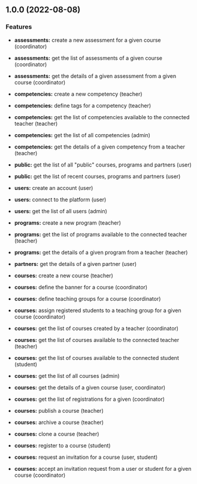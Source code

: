 ## 1.0.0 (2022-08-08)

### Features

- **assessments:** create a new assessment for a given course (coordinator)
- **assessments:** get the list of assessments of a given course (coordinator)
- **assessments:** get the details of a given assessment from a given course (coordinator)

- **competencies:** create a new competency (teacher)
- **competencies:** define tags for a competency (teacher)
- **competencies:** get the list of competencies available to the connected teacher (teacher)
- **competencies:** get the list of all competencies (admin)
- **competencies:** get the details of a given competency from a teacher (teacher)

- **public:** get the list of all "public" courses, programs and partners (user)
- **public:** get the list of recent courses, programs and partners (user)

- **users:** create an account (user)
- **users:** connect to the platform (user)
- **users:** get the list of all users (admin)

- **programs:** create a new program (teacher)
- **programs:** get the list of programs available to the connected teacher (teacher)
- **programs:** get the details of a given program from a teacher (teacher)

- **partners:** get the details of a given partner (user)

- **courses:** create a new course (teacher)
- **courses:** define the banner for a course (coordinator)
- **courses:** define teaching groups for a course (coordinator)
- **courses:** assign registered students to a teaching group for a given course (coordinator)
- **courses:** get the list of courses created by a teacher (coordinator)
- **courses:** get the list of courses available to the connected teacher (teacher)
- **courses:** get the list of courses available to the connected student (student)
- **courses:** get the list of all courses (admin)
- **courses:** get the details of a given course (user, coordinator)
- **courses:** get the list of registrations for a given (coordinator)
- **courses:** publish a course (teacher)
- **courses:** archive a course (teacher)
- **courses:** clone a course (teacher)
- **courses:** register to a course (student)
- **courses:** request an invitation for a course (user, student)
- **courses:** accept an invitation request from a user or student for a given course (coordinator)
